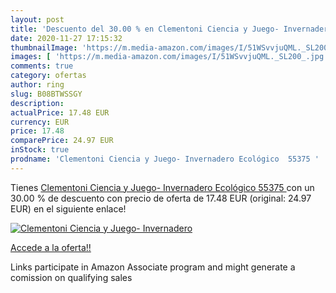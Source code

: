 ```yaml
---
layout: post
title: 'Descuento del 30.00 % en Clementoni Ciencia y Juego- Invernadero '
date: 2020-11-27 17:15:32
thumbnailImage: 'https://m.media-amazon.com/images/I/51WSvvjuQML._SL200_.jpg'
images: [ 'https://m.media-amazon.com/images/I/51WSvvjuQML._SL200_.jpg' ]
comments: true
category: ofertas
author: ring
slug: B08BTWSSGY
description:
actualPrice: 17.48 EUR
currency: EUR
price: 17.48
comparePrice: 24.97 EUR
inStock: true
prodname: 'Clementoni Ciencia y Juego- Invernadero Ecológico  55375 '
---
```


Tienes [Clementoni Ciencia y Juego- Invernadero Ecológico  55375 ](https://www.amazon.es/dp/B08BTWSSGY/?tag=tolees-21) con un 30.00 % de descuento con precio de oferta de 17.48 EUR (original: 24.97 EUR) en el siguiente enlace!

[![Clementoni Ciencia y Juego- Invernadero ](https://m.media-amazon.com/images/I/51WSvvjuQML._SL200_.jpg)](https://www.amazon.es/dp/B08BTWSSGY/?tag=tolees-21)

[Accede a la oferta!!](https://www.amazon.es/dp/B08BTWSSGY/?tag=tolees-21)

Links participate in Amazon Associate program and might generate a comission on qualifying sales


